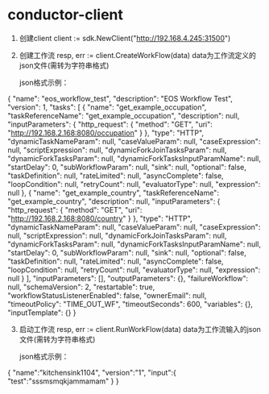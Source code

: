 # conductor-client

1. 创建client
	client := sdk.NewClient("http://192.168.4.245:31500")
2. 创建工作流
	resp, err := client.CreateWorkFlow(data)
	data为工作流定义的json文件(需转为字符串格式)

   json格式示例：

{
  "name": "eos_workflow_test",
  "description": "EOS Workflow Test",
  "version": 1,
  "tasks": [
{
      "name": "get_example_occupation",
      "taskReferenceName": "get_example_occupation",
      "description": null,
      "inputParameters": {
        "http_request": {
          "method": "GET",
          "uri": "http://192.168.2.168:8080/occupation"
        }
      },
      "type": "HTTP",
      "dynamicTaskNameParam": null,
      "caseValueParam": null,
      "caseExpression": null,
      "scriptExpression": null,
      "dynamicForkJoinTasksParam": null,
      "dynamicForkTasksParam": null,
      "dynamicForkTasksInputParamName": null,
      "startDelay": 0,
      "subWorkflowParam": null,
      "sink": null,
      "optional": false,
      "taskDefinition": null,
      "rateLimited": null,
      "asyncComplete": false,
      "loopCondition": null,
      "retryCount": null,
      "evaluatorType": null,
      "expression": null
    },
    {
      "name": "get_example_country",
      "taskReferenceName": "get_example_country",
      "description": null,
      "inputParameters": {
        "http_request": {
          "method": "GET",
          "uri": "http://192.168.2.168:8080/country"
        }
      },
      "type": "HTTP",
      "dynamicTaskNameParam": null,
      "caseValueParam": null,
      "caseExpression": null,
      "scriptExpression": null,
      "dynamicForkJoinTasksParam": null,
      "dynamicForkTasksParam": null,
      "dynamicForkTasksInputParamName": null,
      "startDelay": 0,
      "subWorkflowParam": null,
      "sink": null,
      "optional": false,
      "taskDefinition": null,
      "rateLimited": null,
      "asyncComplete": false,
      "loopCondition": null,
      "retryCount": null,
      "evaluatorType": null,
      "expression": null
    }
  ],
  "inputParameters": [],
  "outputParameters": {},
  "failureWorkflow": null,
  "schemaVersion": 2,
  "restartable": true,
  "workflowStatusListenerEnabled": false,
  "ownerEmail": null,
  "timeoutPolicy": "TIME_OUT_WF",
  "timeoutSeconds": 600,
  "variables": {},
  "inputTemplate": {}
}

3. 启动工作流
	resp, err := client.RunWorkFlow(data)
	data为工作流输入的json文件(需转为字符串格式)

   json格式示例：

{
  "name":"kitchensink1104",
  "version":"1",
  "input":{
    "test":"sssmsmqkjammamam"
  }
}
